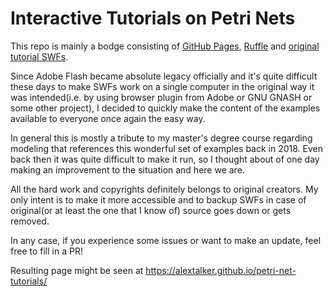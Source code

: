 # Interactive Tutorials on Petri Nets

This repo is mainly a bodge consisting of [GitHub Pages](https://pages.github.com/), [Ruffle](https://ruffle.rs/) and [original tutorial SWFs](https://www2.informatik.uni-hamburg.de/tgi/PetriNets/introductions/aalst/).

Since Adobe Flash became absolute legacy officially and it's quite difficult these days to make SWFs work on a single computer in the original way it was intended(i.e. by using browser plugin from Adobe or GNU GNASH or some other project),
I decided to quickly make the content of the examples available to everyone once again the easy way.

In general this is mostly a tribute to my master's degree course regarding modeling that references this wonderful set of examples back in 2018. Even back then it was quite difficult to make it run, so I thought about of one day making an improvement to the situation and here we are.

All the hard work and copyrights definitely belongs to original creators. My only intent is to make it more accessible and to backup SWFs in case of original(or at least the one that I know of) source goes down or gets removed.

In any case, if you experience some issues or want to make an update, feel free to fill in a PR!

Resulting page might be seen at https://alextalker.github.io/petri-net-tutorials/
